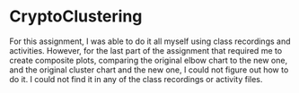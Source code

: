 # CryptoClustering

For this assignment, I was able to do it all myself using class recordings and activities. However, for the last part of the assignment that required me to create composite plots, comparing the original elbow chart to the new one, and the original cluster chart and the new one, I could not figure out how to do it. I could not find it in any of the class recordings or activity files.
